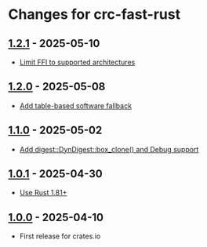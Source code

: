 # Changes for crc-fast-rust

## [1.2.1](https://github.com/awesomized/crc-fast-rust/releases/tag/1.2.1) - 2025-05-10
* [Limit FFI to supported architectures](https://github.com/awesomized/crc-fast-rust/commit/55b967bf623953879fdce74447a9b84f820ac879)

## [1.2.0](https://github.com/awesomized/crc-fast-rust/releases/tag/1.2.0) - 2025-05-08
* [Add table-based software fallback](https://github.com/awesomized/crc-fast-rust/commit/9432876eb47e322a35046485b498e18053f889f9)

## [1.1.0](https://github.com/awesomized/crc-fast-rust/releases/tag/1.1.0) - 2025-05-02
* [Add digest::DynDigest::box_clone() and Debug support](https://github.com/awesomized/crc-fast-rust/commit/8a494c30ef8ff640ddb113d9fe171611dfb211e5)

## [1.0.1](https://github.com/awesomized/crc-fast-rust/releases/tag/1.0.1) - 2025-04-30
* [Use Rust 1.81+](https://github.com/awesomized/crc-fast-rust/pull/1)

## [1.0.0](https://github.com/awesomized/crc-fast-rust/releases/tag/1.0.0) - 2025-04-10
- First release for crates.io